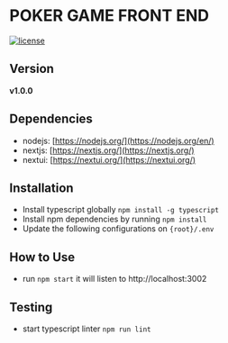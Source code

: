 # POKER GAME FRONT END

[![license](https://img.shields.io/github/license/mashape/apistatus.svg)]()

## Version

**v1.0.0**

## Dependencies

- nodejs: [https://nodejs.org/](https://nodejs.org/en/)
- nextjs: [https://nextjs.org/](https://nextjs.org/)
- nextui: [https://nextui.org/](https://nextui.org/)

## Installation

- Install typescript globally `npm install -g typescript`
- Install npm dependencies by running `npm install`
- Update the following configurations on `{root}/.env`

## How to Use

- run `npm start` it will listen to http://localhost:3002

## Testing

- start typescript linter `npm run lint`
